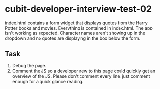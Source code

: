 # cubit-developer-interview-test-02

index.html contains a form widget that displays quotes from the Harry Potter books and movies. Everything is contained in index.html. The app isn't working as expected. Character names aren't showing up in the dropdown and no quotes are displaying in the box below the form. 

## Task
1. Debug the page.
2. Comment the JS so a developer new to this page could quickly get an overview of the JS. Please don't comment every line, just comment enough for a quick glance reading. 
